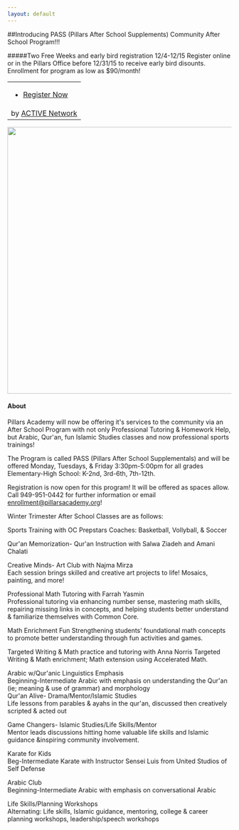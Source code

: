 ```yaml
---
layout: default
---
```

##Introducing PASS (Pillars After School Supplements) Community After School Program!!!

#####Two Free Weeks and early bird registration 12/4-12/15
Register online or in the Pillars Office before 12/31/15 to receive early bird disounts. Enrollment for program as low as $90/month!
<link rel="stylesheet" type="text/css" media="all" href="https://emarketing.activenetwork.com/res/button/css/button-v4.css" /><table><tbody><tr><td><div id="btn_div" class="btn-g201"><ul><li><a id="btn_lnk" href="https://campscui.active.com/orgs/PillarsAcademy" target="_blank"><span id="btn_txt">Register Now</span></a></li></ul></div></td></tr><tr><td nowrap=""><div id="btn_foot">by <a href="http://www.activenetwork.com" target="_blank" title="Online Registration, Marketing and Event Management Software">ACTIVE Network</a></div></td></tr></tbody></table><!--End copying Custom Button code-->


<a href="https://cloud.githubusercontent.com/assets/11180395/11597437/8c8a614a-9a70-11e5-834e-57127ac1b57b.jpg">
  <img width="600" src="https://cloud.githubusercontent.com/assets/11180395/11597437/8c8a614a-9a70-11e5-834e-57127ac1b57b.jpg" />
</a>

#### About

Pillars Academy will now be offering it's services to the community via an After School Program with not only Professional Tutoring & Homework Help, but Arabic, Qur'an, fun Islamic Studies classes and now professional sports trainings!

The Program is called PASS (Pillars After School Supplementals) and will be offered Monday, Tuesdays, & Friday 3:30pm-5:00pm for all grades Elementary-High School: K-2nd, 3rd-6th, 7th-12th. 

Registration is now open for this program! It will be offered as spaces allow. Call 949-951-0442 for further information or email enrollment@pillarsacademy.org!

Winter Trimester After School Classes are as follows:

Sports Training with OC Prepstars Coaches:
Basketball, Vollyball, & Soccer

Qur'an Memorization- Qur'an Instruction	with Salwa Ziadeh and Amani Chalati		
				
Creative Minds- Art Club with Najma Mirza				
Each session brings skilled and creative art projects to life! Mosaics, painting, and more!				
				
Professional Math Tutoring with Farrah Yasmin			
Professional tutoring via enhancing number sense, mastering math skills, repairing missing links in concepts, and helping students better understand & familiarize themselves with Common Core.
 
Math Enrichment Fun
Strengthening students’ foundational math concepts to promote better understanding through fun activities and games.
				
Targeted Writing & Math practice and tutoring with Anna Norris
Targeted Writing & Math enrichment; Math extension using Accelerated Math.

Arabic w/Qur'anic Linguistics Emphasis				
Beginning-Intermediate Arabic with emphasis on understanding the Qur'an (ie; meaning & use of grammar) and morphology			
Qur'an Alive- Drama/Mentor/Islamic Studies				
Life lessons from parables & ayahs in the qur'an, discussed then creatively scripted & acted out				

Game Changers- Islamic Studies/Life Skills/Mentor				
Mentor leads discussions hitting home valuable life skills and Islamic guidance &inspiring community involvement.  	
				
Karate for Kids				
Beg-Intermediate Karate with Instructor Sensei Luis from United Studios of Self Defense				
				
Arabic Club				
Beginning-Intermediate Arabic with emphasis on conversational Arabic				
				
Life Skills/Planning Workshops				
Alternating: Life skills, Islamic guidance, mentoring, college & career planning workshops, leadership/speech workshops				


